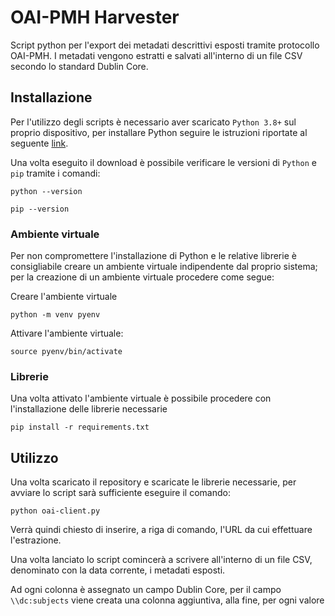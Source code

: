 # OAI-PMH Harvester
Script python per l'export dei metadati descrittivi esposti tramite protocollo OAI-PMH. I metadati vengono estratti e salvati all'interno di un file CSV secondo lo standard Dublin Core. 


## Installazione ##
Per l'utilizzo degli scripts è necessario aver scaricato `Python 3.8+` sul proprio dispositivo, per installare Python seguire le istruzioni riportate al seguente [link](https://www.python.org/downloads/).

Una volta eseguito il download è possibile verificare le versioni di `Python` e `pip` tramite i comandi:

```
python --version
```
```
pip --version
```

### Ambiente virtuale ###
Per non compromettere l'installazione di Python e le relative librerie è consigliabile creare un ambiente virtuale indipendente dal proprio sistema; per la creazione di un ambiente virtuale procedere come segue:

Creare l'ambiente virtuale
```
python -m venv pyenv
```

Attivare l'ambiente virtuale:
```
source pyenv/bin/activate
```

### Librerie ###
Una volta attivato l'ambiente virtuale è possibile procedere con l'installazione delle librerie necessarie

```
pip install -r requirements.txt
```


## Utilizzo ##
Una volta scaricato il repository e scaricate le librerie necessarie, per avviare lo script sarà sufficiente eseguire il comando:
```
python oai-client.py
```
Verrà quindi chiesto di inserire, a riga di comando, l'URL da cui effettuare l'estrazione.

Una volta lanciato lo script comincerà a scrivere all'interno di un file CSV, denominato con la data corrente, i metadati esposti.

Ad ogni colonna è assegnato un campo Dublin Core, per il campo `\\dc:subjects` viene creata una colonna aggiuntiva, alla fine, per ogni valore
